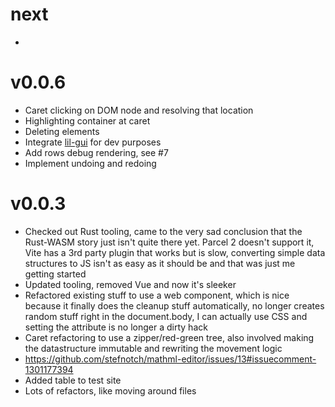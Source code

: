# next

- 

# v0.0.6

- Caret clicking on DOM node and resolving that location
- Highlighting container at caret
- Deleting elements
- Integrate [lil-gui](https://github.com/georgealways/lil-gui) for dev purposes
- Add rows debug rendering, see #7
- Implement undoing and redoing

# v0.0.3

- Checked out Rust tooling, came to the very sad conclusion that the Rust-WASM story just isn't quite there yet. Parcel 2 doesn't support it, Vite has a 3rd party plugin that works but is slow, converting simple data structures to JS isn't as easy as it should be and that was just me getting started
- Updated tooling, removed Vue and now it's sleeker
- Refactored existing stuff to use a web component, which is nice because it finally does the cleanup stuff automatically, no longer creates random stuff right in the document.body, I can actually use CSS and setting the attribute is no longer a dirty hack
- Caret refactoring to use a zipper/red-green tree, also involved making the datastructure immutable and rewriting the movement logic
- https://github.com/stefnotch/mathml-editor/issues/13#issuecomment-1301177394
- Added table to test site
- Lots of refactors, like moving around files
